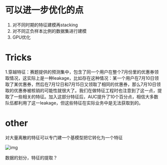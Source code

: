 # 可以进一步优化的点

1. 对不同时期的特征建模再stacking
2. 对不同正负样本比例的数据集进行建模
3. GPU优化



# Tricks

1.穿越特征：赛题提供的预测集中，包含了同一个用户在整个7月份里的优惠券领取情况，这实际上是一种leakage，比如存在这种情况：某一个用户在7月10日领取了某优惠券，然后在7月12日和7月15日又领取了相同的优惠券，那么7月10日领取的优惠券被核销的可能性就很大了。我们在做特征工程时也注意到了这一点，提取了一些相关的特征。加入这部分特征后，AUC提升了10个百分点，相信大多数队伍都利用了这一leakage，但这些特征在实际业务中是无法获取到的。







# other

对大量离散的特征可以专门建一个基模型把它转化为一个特征

![img](https://img-blog.csdn.net/20161228120444634?watermark/2/text/aHR0cDovL2Jsb2cuY3Nkbi5uZXQvQnJ5YW5fXw==/font/5a6L5L2T/fontsize/400/fill/I0JBQkFCMA==/dissolve/70/gravity/Center)

数据的划分，特征的提取？